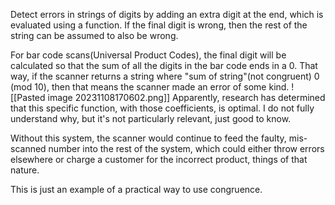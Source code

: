 Detect errors in strings of digits by adding an extra digit at the end, which is evaluated using a function. If the final digit is wrong, then the rest of the string can be assumed to also be wrong.

For bar code scans(Universal Product Codes), the final digit will be calculated so that the sum of all the digits in the bar code ends in a 0. That way, if the scanner returns a string where 
"sum of string"(not congruent) 0 (mod 10), then that means the scanner made an error of some kind.
![[Pasted image 20231108170602.png]]
Apparently, research has determined that this specific function, with those coefficients, is optimal. I do not fully understand why, but it's not particularly relevant, just good to know.

Without this system, the scanner would continue to feed the faulty, mis-scanned number into the rest of the system, which could either throw errors elsewhere or charge a customer for the incorrect product, things of that nature.

This is just an example of a practical way to use congruence.